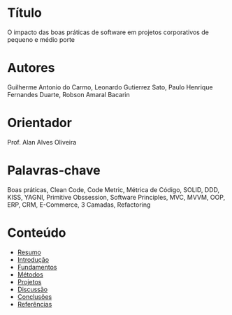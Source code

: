 # Título

O impacto das boas práticas de software em projetos corporativos de pequeno e médio porte

# Autores

Guilherme Antonio do Carmo,
Leonardo Gutierrez Sato,
Paulo Henrique Fernandes Duarte,
Robson Amaral Bacarin

# Orientador

Prof. Alan Alves Oliveira

# Palavras-chave

Boas práticas, Clean Code, Code Metric, Métrica de Código, SOLID, DDD, KISS, YAGNI, Primitive Obssession, Software Principles, MVC, MVVM, OOP, ERP, CRM, E-Commerce, 3 Camadas, Refactoring

# Conteúdo

+ [Resumo](resumo.md)
+ [Introdução](introducao.md)
+ [Fundamentos](fundamentacao.md)
+ [Métodos](métodos.md)
+ [Projetos](GitHubs_dotnet.md)
+ [Discussão](resultados_discussao.md)
+ [Conclusões](conclusoes.md)
+ [Referências](referencias.md)
